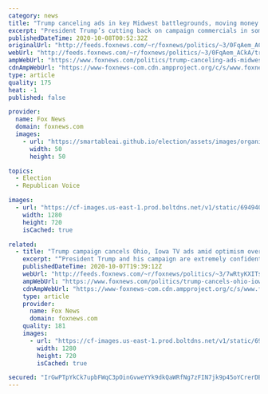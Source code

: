 ```yaml
---
category: news
title: "Trump canceling ads in key Midwest battlegrounds, moving money south"
excerpt: "President Trump’s cutting back on campaign commercials in some of the key midwestern battlegrounds that helped him win the White House four years ago – and shifting resources to a bunch of crucial swing states further south."
publishedDateTime: 2020-10-08T00:52:32Z
originalUrl: "http://feeds.foxnews.com/~r/foxnews/politics/~3/0FqAem_ACkA/trump-canceling-ads-midwest-moving-money-south"
webUrl: "http://feeds.foxnews.com/~r/foxnews/politics/~3/0FqAem_ACkA/trump-canceling-ads-midwest-moving-money-south"
ampWebUrl: "https://www.foxnews.com/politics/trump-canceling-ads-midwest-moving-money-south.amp"
cdnAmpWebUrl: "https://www-foxnews-com.cdn.ampproject.org/c/s/www.foxnews.com/politics/trump-canceling-ads-midwest-moving-money-south.amp"
type: article
quality: 175
heat: -1
published: false

provider:
  name: Fox News
  domain: foxnews.com
  images:
    - url: "https://smartableai.github.io/election/assets/images/organizations/foxnews.com-50x50.jpg"
      width: 50
      height: 50

topics:
  - Election
  - Republican Voice

images:
  - url: "https://cf-images.us-east-1.prod.boltdns.net/v1/static/694940094001/06b14781-f33c-443a-a085-173614e85293/ed765b78-069f-429b-8d8b-85fbc0065ecc/1280x720/match/image.jpg"
    width: 1280
    height: 720
    isCached: true

related:
  - title: "Trump campaign cancels Ohio, Iowa TV ads amid optimism over swing state election chances"
    excerpt: "“President Trump and his campaign are extremely confident about our chances in these states,” a Trump campaign spokeswoman said."
    publishedDateTime: 2020-10-07T19:39:12Z
    webUrl: "http://feeds.foxnews.com/~r/foxnews/politics/~3/7wRtyKXITsc/trump-cancels-ohio-iowa-tv-ads"
    ampWebUrl: "https://www.foxnews.com/politics/trump-cancels-ohio-iowa-tv-ads.amp"
    cdnAmpWebUrl: "https://www-foxnews-com.cdn.ampproject.org/c/s/www.foxnews.com/politics/trump-cancels-ohio-iowa-tv-ads.amp"
    type: article
    provider:
      name: Fox News
      domain: foxnews.com
    quality: 181
    images:
      - url: "https://cf-images.us-east-1.prod.boltdns.net/v1/static/694940094001/29bfe935-daa8-4470-8854-e86a54083904/73b2af23-e387-4c77-bfc9-a57bce52aa82/1280x720/match/image.jpg"
        width: 1280
        height: 720
        isCached: true

secured: "IrGwPTpYkCk7upbFWqC3pOinGvweYYk9dkQaWRfNg7zFIN7jk9p45oYCrerDBdpHGTBnJV4xrqo3l+qSTQM3hLMTy3uhdk5351ZCUtdFi24K09E5Vbqd38fC7+R1yi6X2mQVKhFPmlWNULoJreskY6VR7r99U3JADn4LIU2RxTCkz5WNlPFCdn6V1pUf/X3OjKQz3WSOUEQqEgm4E09NZG9dQWIq56xgad+QTJYoyAIMBIVd1+bIJLoq1kvwvUU4PNB2YpZ/8ARUoI1VAiiBNszcvG+32qDPhPLKTwoVIVsg9iadVwx86d1cxdyxOCHR0wy+N9Dub9PFBd1TrtErlqSc7Yq+B7G7OQB08ZU6a/U=;312jOX3hBgkCto1peaOvww=="
---
```


